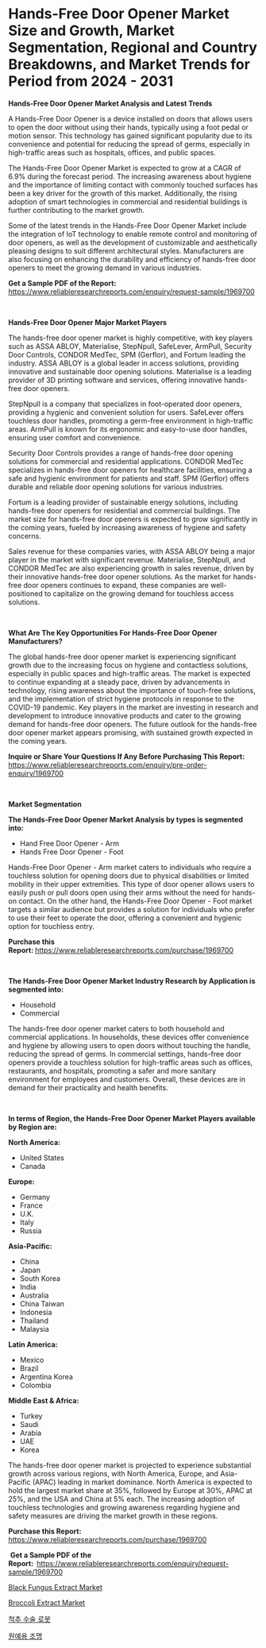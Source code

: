 <p><h1>Hands-Free Door Opener Market Size and Growth, Market Segmentation, Regional and Country Breakdowns, and Market Trends for Period from 2024 -  2031</h1></p><p><strong>Hands-Free Door Opener Market Analysis and Latest Trends</strong></p>
<p><p>A Hands-Free Door Opener is a device installed on doors that allows users to open the door without using their hands, typically using a foot pedal or motion sensor. This technology has gained significant popularity due to its convenience and potential for reducing the spread of germs, especially in high-traffic areas such as hospitals, offices, and public spaces.</p><p>The Hands-Free Door Opener Market is expected to grow at a CAGR of 6.9% during the forecast period. The increasing awareness about hygiene and the importance of limiting contact with commonly touched surfaces has been a key driver for the growth of this market. Additionally, the rising adoption of smart technologies in commercial and residential buildings is further contributing to the market growth.</p><p>Some of the latest trends in the Hands-Free Door Opener Market include the integration of IoT technology to enable remote control and monitoring of door openers, as well as the development of customizable and aesthetically pleasing designs to suit different architectural styles. Manufacturers are also focusing on enhancing the durability and efficiency of hands-free door openers to meet the growing demand in various industries.</p></p>
<p><strong>Get a Sample PDF of the Report:&nbsp;</strong> <a href="https://www.reliableresearchreports.com/enquiry/request-sample/1969700">https://www.reliableresearchreports.com/enquiry/request-sample/1969700</a></p>
<p>&nbsp;</p>
<p><strong>Hands-Free Door Opener Major Market Players</strong></p>
<p><p>The hands-free door opener market is highly competitive, with key players such as ASSA ABLOY, Materialise, StepNpull, SafeLever, ArmPull, Security Door Controls, CONDOR MedTec, SPM (Gerflor), and Fortum leading the industry. ASSA ABLOY is a global leader in access solutions, providing innovative and sustainable door opening solutions. Materialise is a leading provider of 3D printing software and services, offering innovative hands-free door openers.</p><p>StepNpull is a company that specializes in foot-operated door openers, providing a hygienic and convenient solution for users. SafeLever offers touchless door handles, promoting a germ-free environment in high-traffic areas. ArmPull is known for its ergonomic and easy-to-use door handles, ensuring user comfort and convenience.</p><p>Security Door Controls provides a range of hands-free door opening solutions for commercial and residential applications. CONDOR MedTec specializes in hands-free door openers for healthcare facilities, ensuring a safe and hygienic environment for patients and staff. SPM (Gerflor) offers durable and reliable door opening solutions for various industries.</p><p>Fortum is a leading provider of sustainable energy solutions, including hands-free door openers for residential and commercial buildings. The market size for hands-free door openers is expected to grow significantly in the coming years, fueled by increasing awareness of hygiene and safety concerns.</p><p>Sales revenue for these companies varies, with ASSA ABLOY being a major player in the market with significant revenue. Materialise, StepNpull, and CONDOR MedTec are also experiencing growth in sales revenue, driven by their innovative hands-free door opener solutions. As the market for hands-free door openers continues to expand, these companies are well-positioned to capitalize on the growing demand for touchless access solutions.</p></p>
<p>&nbsp;</p>
<p><strong>What Are The Key Opportunities For Hands-Free Door Opener Manufacturers?</strong></p>
<p><p>The global hands-free door opener market is experiencing significant growth due to the increasing focus on hygiene and contactless solutions, especially in public spaces and high-traffic areas. The market is expected to continue expanding at a steady pace, driven by advancements in technology, rising awareness about the importance of touch-free solutions, and the implementation of strict hygiene protocols in response to the COVID-19 pandemic. Key players in the market are investing in research and development to introduce innovative products and cater to the growing demand for hands-free door openers. The future outlook for the hands-free door opener market appears promising, with sustained growth expected in the coming years.</p></p>
<p><strong>Inquire or Share Your Questions If Any Before Purchasing This Report:</strong> <a href="https://www.reliableresearchreports.com/enquiry/pre-order-enquiry/1969700">https://www.reliableresearchreports.com/enquiry/pre-order-enquiry/1969700</a></p>
<p>&nbsp;</p>
<p><strong>Market Segmentation</strong></p>
<p><strong>The Hands-Free Door Opener Market Analysis by types is segmented into:</strong></p>
<p><ul><li>Hand Free Door Opener - Arm</li><li>Hands Free Door Opener - Foot</li></ul></p>
<p><p>Hands-Free Door Opener - Arm market caters to individuals who require a touchless solution for opening doors due to physical disabilities or limited mobility in their upper extremities. This type of door opener allows users to easily push or pull doors open using their arms without the need for hands-on contact. On the other hand, the Hands-Free Door Opener - Foot market targets a similar audience but provides a solution for individuals who prefer to use their feet to operate the door, offering a convenient and hygienic option for touchless entry.</p></p>
<p><strong>Purchase this Report:&nbsp;</strong><a href="https://www.reliableresearchreports.com/purchase/1969700">https://www.reliableresearchreports.com/purchase/1969700</a></p>
<p>&nbsp;</p>
<p><strong>The Hands-Free Door Opener Market Industry Research by Application is segmented into:</strong></p>
<p><ul><li>Household</li><li>Commercial</li></ul></p>
<p><p>The hands-free door opener market caters to both household and commercial applications. In households, these devices offer convenience and hygiene by allowing users to open doors without touching the handle, reducing the spread of germs. In commercial settings, hands-free door openers provide a touchless solution for high-traffic areas such as offices, restaurants, and hospitals, promoting a safer and more sanitary environment for employees and customers. Overall, these devices are in demand for their practicality and health benefits.</p></p>
<p>&nbsp;</p>
<p><strong>In terms of Region, the Hands-Free Door Opener Market Players available by Region are:</strong></p>
<p>
    <p> <strong> North America: </strong>
        <ul>
            <li>United States</li>
            <li>Canada</li>
        </ul>
        </p> 
    <p> <strong> Europe: </strong>
        <ul>
            <li>Germany</li>
            <li>France</li>
            <li>U.K.</li>
            <li>Italy</li>
            <li>Russia</li>
        </ul>
        </p> 
    <p> <strong> Asia-Pacific: </strong>
        <ul>
            <li>China</li>
            <li>Japan</li>
            <li>South Korea</li>
            <li>India</li>
            <li>Australia</li>
            <li>China Taiwan</li>
            <li>Indonesia</li>
            <li>Thailand</li>
            <li>Malaysia</li>
        </ul>
        </p> 
    <p> <strong> Latin America: </strong>
        <ul>
            <li>Mexico</li>
            <li>Brazil</li>
            <li>Argentina Korea</li>
            <li>Colombia</li>
        </ul>
        </p> 
    <p> <strong> Middle East & Africa: </strong>
        <ul>
            <li>Turkey</li>
            <li>Saudi</li>
            <li>Arabia</li>
            <li>UAE</li>
            <li>Korea</li>
        </ul>
    </p>
    </p>
<p><p>The hands-free door opener market is projected to experience substantial growth across various regions, with North America, Europe, and Asia-Pacific (APAC) leading in market dominance. North America is expected to hold the largest market share at 35%, followed by Europe at 30%, APAC at 25%, and the USA and China at 5% each. The increasing adoption of touchless technologies and growing awareness regarding hygiene and safety measures are driving the market growth in these regions.</p></p>
<p><strong>Purchase this Report: </strong><a href="https://www.reliableresearchreports.com/purchase/1969700">https://www.reliableresearchreports.com/purchase/1969700</a></p>
<p>&nbsp;<strong>Get a Sample PDF of the Report:&nbsp;&nbsp;</strong><a href="https://www.reliableresearchreports.com/enquiry/request-sample/1969700">https://www.reliableresearchreports.com/enquiry/request-sample/1969700</a></p>
<p><strong></strong></p>
<p><p><a href="https://issuu.com/reportprime-2/docs/black-fungus-extract-market-size-2030.pptx">Black Fungus Extract Market</a></p><p><a href="https://issuu.com/reportprime-2/docs/broccoli-extract-market-size-2030.pptx">Broccoli Extract Market</a></p><p><a href="https://github.com/nuekbpymrrz5/Market-Research-Report-List-1/blob/main/73338407721.md">척추 수술 로봇</a></p><p><a href="https://github.com/BrettWeberrt8767765/Market-Research-Report-List-1/blob/main/42006307722.md">원예용 조명</a></p></p>